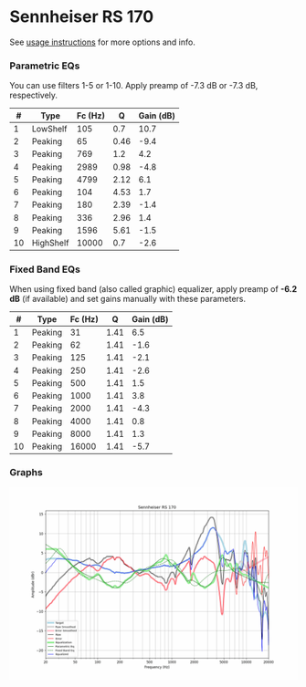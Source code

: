# Sennheiser RS 170
See [usage instructions](https://github.com/jaakkopasanen/AutoEq#usage) for more options and info.

### Parametric EQs
You can use filters 1-5 or 1-10. Apply preamp of -7.3 dB or -7.3 dB, respectively.

|   # | Type      |   Fc (Hz) |    Q |   Gain (dB) |
|-----|-----------|-----------|------|-------------|
|   1 | LowShelf  |       105 | 0.7  |        10.7 |
|   2 | Peaking   |        65 | 0.46 |        -9.4 |
|   3 | Peaking   |       769 | 1.2  |         4.2 |
|   4 | Peaking   |      2989 | 0.98 |        -4.8 |
|   5 | Peaking   |      4799 | 2.12 |         6.1 |
|   6 | Peaking   |       104 | 4.53 |         1.7 |
|   7 | Peaking   |       180 | 2.39 |        -1.4 |
|   8 | Peaking   |       336 | 2.96 |         1.4 |
|   9 | Peaking   |      1596 | 5.61 |        -1.5 |
|  10 | HighShelf |     10000 | 0.7  |        -2.6 |

### Fixed Band EQs
When using fixed band (also called graphic) equalizer, apply preamp of **-6.2 dB** (if available) and set gains manually with these parameters.

|   # | Type    |   Fc (Hz) |    Q |   Gain (dB) |
|-----|---------|-----------|------|-------------|
|   1 | Peaking |        31 | 1.41 |         6.5 |
|   2 | Peaking |        62 | 1.41 |        -1.6 |
|   3 | Peaking |       125 | 1.41 |        -2.1 |
|   4 | Peaking |       250 | 1.41 |        -2.6 |
|   5 | Peaking |       500 | 1.41 |         1.5 |
|   6 | Peaking |      1000 | 1.41 |         3.8 |
|   7 | Peaking |      2000 | 1.41 |        -4.3 |
|   8 | Peaking |      4000 | 1.41 |         0.8 |
|   9 | Peaking |      8000 | 1.41 |         1.3 |
|  10 | Peaking |     16000 | 1.41 |        -5.7 |

### Graphs
![](./Sennheiser%20RS%20170.png)

